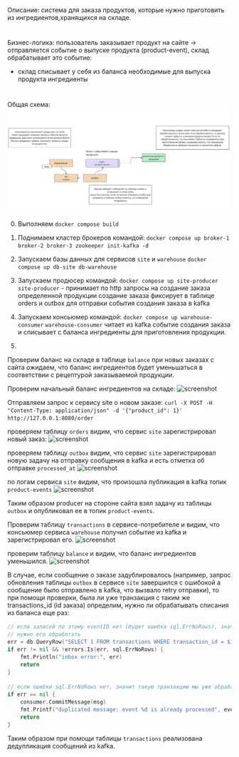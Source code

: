 #
Описание: cистема для заказа продуктов, которые нужно приготовить из ингредиентов,хранящихся на складе.
#
Бизнес-логика: пользователь заказывает продукт на сайте -> 
отправляется событие о выпуске продукта (product-event), склад обрабатывает это событие: 
- склад списывает у себя из баланса необходимые для выпуска продукта ингредиенты
#

Общая схема:
    ![screenshot](images/outbox.png)

0. Выполняем ```docker compose build```

1. Поднимаем кластер брокеров командой:
```docker compose up broker-1 broker-2 broker-3 zookeeper init-kafka -d```

2. Запускаем базы данных для сервисов ```site``` и ```warehouse```
```docker compose up db-site db-warehouse``` 

3. Запускаем продюсер командой:
```docker compose up site-producer```
```site-producer``` - принимает по http запросы на создание заказа определенной продукции
создание заказа фиксирует в таблице orders и outbox для отправки события создания заказа в kafka

4. Запускаем консьюмер командой:
```docker compose up warehouse-consumer```
```warehouse-consumer``` читает из kafka событие создания заказа и списывает с баланса ингредиенты для приготовления продукции.
 
5. 
Проверим баланс на складе в таблице ```balance```
при новых заказах с сайта ожидаем, что баланс ингредиентов будет уменьшаться в соответствии с рецептурой заказываемой продукции.

Проверим начальный баланс ингредиентов на складе:
![screenshot](images/balance-init.png)


Отправляем запрос к сервису site о новом заказе:
```curl -X POST -H "Content-Type: application/json" -d '{"product_id": 1}' http://127.0.0.1:8080/order```


проверяем таблицу ```orders``` видим, что сервис ```site``` зарегистрировал новый заказ:
![screenshot](images/db-site.png)

проверяем таблицу ```outbox``` видим, что сервис ```site``` зарегистрировал новую задачу на отправку сообщения в kafka и есть отметка об отправке ```processed_at```
![screenshot](images/outbox-table.png)

по логам сервиса ```site``` видим, что произошла публикация в kafka топик ```product-events```
![screenshot](images/published.png)

Таким образом producer на стороне сайта взял задачу из таблицы ```outbox``` и опубликовал ее в топик ```product-events```.


Проверим таблицу ```transactions``` в сервисе-потребителе и видим, что консьюмер сервиса ```warehouse``` получил событие из kafka и зарегистрировал его.
![screenshot](images/transactions.png)

проверим таблицу ```balance``` и видим, что баланс ингредиентов уменьшился.
![screenshot](images/balance.png)

В случае, если сообщение о заказе задублировалось (например, запрос обновления таблицы ```outbox``` в сервисе ```site``` завершился с ошибокой а сообщение было отправлено в kafka, что вызвало retry отправки), то при помощи проверки, была ли уже транзакция с таким же transactions_id (id заказа) определим, нужно ли обрабатывать списания из баланса еще раз:

```go
// если записей по этому eventID нет (будет ошибка sql.ErrNoRows), значит событие ранее не обрабатывалось
// нужно его обработать
err = db.QueryRow("SELECT 1 FROM transactions WHERE transaction_id = $1", event.ID).Scan()
if err != nil && !errors.Is(err, sql.ErrNoRows) {
    fmt.Println("inbox error:", err)
    return
}

// если ошибки sql.ErrNoRows нет, значит такую транзакцию мы уже обрабатывали, коммитим оффсет и выходим
if err == nil {
    consumer.CommitMessage(msg)
    fmt.Printf("duplicated message: event %d is already processed", event.ID)
    return
}
```

Таким образом при помощи таблицы ```transactions``` реализована дедупликация сообщений из kafka.


